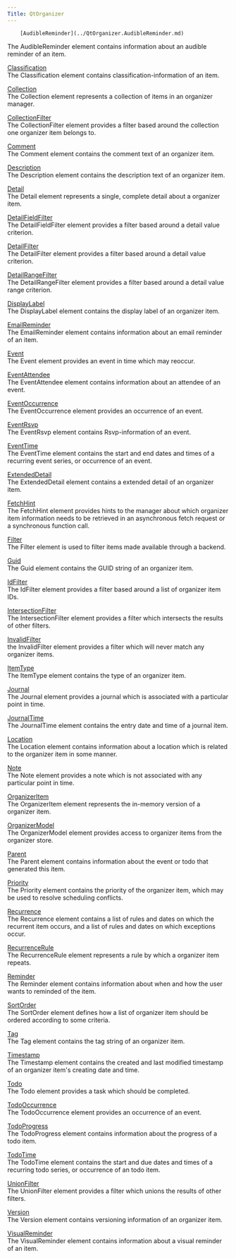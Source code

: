 ```yaml
---
Title: QtOrganizer
---
```

        [AudibleReminder](../QtOrganizer.AudibleReminder.md)  
The AudibleReminder element contains information about an audible reminder of an item.

[Classification](../QtOrganizer.Classification.md)  
The Classification element contains classification-information of an item.

[Collection](../QtOrganizer.Collection.md)  
The Collection element represents a collection of items in an organizer manager.

[CollectionFilter](../QtOrganizer.CollectionFilter.md)  
The CollectionFilter element provides a filter based around the collection one organizer item belongs to.

[Comment](../QtOrganizer.Comment.md)  
The Comment element contains the comment text of an organizer item.

[Description](../QtOrganizer.Description.md)  
The Description element contains the description text of an organizer item.

[Detail](../QtOrganizer.Detail.md)  
The Detail element represents a single, complete detail about a organizer item.

[DetailFieldFilter](../QtOrganizer.DetailFieldFilter.md)  
The DetailFieldFilter element provides a filter based around a detail value criterion.

[DetailFilter](../QtOrganizer.DetailFilter.md)  
The DetailFilter element provides a filter based around a detail value criterion.

[DetailRangeFilter](../QtOrganizer.DetailRangeFilter.md)  
The DetailRangeFilter element provides a filter based around a detail value range criterion.

[DisplayLabel](../QtOrganizer.DisplayLabel.md)  
The DisplayLabel element contains the display label of an organizer item.

[EmailReminder](../QtOrganizer.EmailReminder.md)  
The EmailReminder element contains information about an email reminder of an item.

[Event](../QtOrganizer.Event.md)  
The Event element provides an event in time which may reoccur.

[EventAttendee](../QtOrganizer.EventAttendee.md)  
The EventAttendee element contains information about an attendee of an event.

[EventOccurrence](../QtOrganizer.EventOccurrence.md)  
The EventOccurrence element provides an occurrence of an event.

[EventRsvp](../QtOrganizer.EventRsvp.md)  
The EventRsvp element contains Rsvp-information of an event.

[EventTime](../QtOrganizer.EventTime.md)  
The EventTime element contains the start and end dates and times of a recurring event series, or occurrence of an event.

[ExtendedDetail](../QtOrganizer.ExtendedDetail.md)  
The ExtendedDetail element contains a extended detail of an organizer item.

[FetchHint](../QtOrganizer.FetchHint.md)  
The FetchHint element provides hints to the manager about which organizer item information needs to be retrieved in an asynchronous fetch request or a synchronous function call.

[Filter](../QtOrganizer.Filter.md)  
The Filter element is used to filter items made available through a backend.

[Guid](../QtOrganizer.Guid.md)  
The Guid element contains the GUID string of an organizer item.

[IdFilter](../QtOrganizer.IdFilter.md)  
The IdFilter element provides a filter based around a list of organizer item IDs.

[IntersectionFilter](../QtOrganizer.IntersectionFilter.md)  
The IntersectionFilter element provides a filter which intersects the results of other filters.

[InvalidFilter](../QtOrganizer.InvalidFilter.md)  
the InvalidFilter element provides a filter which will never match any organizer items.

[ItemType](../QtOrganizer.ItemType.md)  
The ItemType element contains the type of an organizer item.

[Journal](../QtOrganizer.Journal.md)  
The Journal element provides a journal which is associated with a particular point in time.

[JournalTime](../QtOrganizer.JournalTime.md)  
The JournalTime element contains the entry date and time of a journal item.

[Location](../QtOrganizer.Location.md)  
The Location element contains information about a location which is related to the organizer item in some manner.

[Note](../QtOrganizer.Note.md)  
The Note element provides a note which is not associated with any particular point in time.

[OrganizerItem](../QtOrganizer.OrganizerItem.md)  
The OrganizerItem element represents the in-memory version of a organizer item.

[OrganizerModel](../QtOrganizer.OrganizerModel.md)  
The OrganizerModel element provides access to organizer items from the organizer store.

[Parent](../QtOrganizer.Parent.md)  
The Parent element contains information about the event or todo that generated this item.

[Priority](../QtOrganizer.Priority.md)  
The Priority element contains the priority of the organizer item, which may be used to resolve scheduling conflicts.

[Recurrence](../QtOrganizer.Recurrence.md)  
The Recurrence element contains a list of rules and dates on which the recurrent item occurs, and a list of rules and dates on which exceptions occur.

[RecurrenceRule](../QtOrganizer.RecurrenceRule.md)  
The RecurrenceRule element represents a rule by which a organizer item repeats.

[Reminder](../QtOrganizer.Reminder.md)  
The Reminder element contains information about when and how the user wants to reminded of the item.

[SortOrder](../QtOrganizer.SortOrder.md)  
The SortOrder element defines how a list of organizer item should be ordered according to some criteria.

[Tag](../QtOrganizer.Tag.md)  
The Tag element contains the tag string of an organizer item.

[Timestamp](../QtOrganizer.Timestamp.md)  
The Timestamp element contains the created and last modified timestamp of an organizer item's creating date and time.

[Todo](../QtOrganizer.Todo.md)  
The Todo element provides a task which should be completed.

[TodoOccurrence](../QtOrganizer.TodoOccurrence.md)  
The TodoOccurrence element provides an occurrence of an event.

[TodoProgress](../QtOrganizer.TodoProgress.md)  
The TodoProgress element contains information about the progress of a todo item.

[TodoTime](../QtOrganizer.TodoTime.md)  
The TodoTime element contains the start and due dates and times of a recurring todo series, or occurrence of an todo item.

[UnionFilter](../QtOrganizer.UnionFilter.md)  
The UnionFilter element provides a filter which unions the results of other filters.

[Version](../QtOrganizer.Version.md)  
The Version element contains versioning information of an organizer item.

[VisualReminder](../QtOrganizer.VisualReminder.md)  
The VisualReminder element contains information about a visual reminder of an item.

